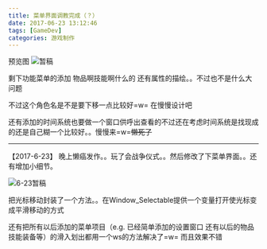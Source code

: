 ```yaml
---
title: 菜单界面调教完成（？）
date: 2017-06-23 13:12:46
tags: [GameDev]
categories: 游戏制作
---
```

预览图
![暂稿](/Menu-ui-near-done/Menu.gif)
<!--more-->
剩下功能菜单的添加 物品啊技能啊什么的  还有属性的描绘。。不过也不是什么大问题


不过这个角色名是不是要下移一点比较好=w= 在慢慢设计吧 

还有添加的时间系统也要做一个窗口供呼出查看的不过还在考虑时间系统是找现成的还是自己糊一个比较好。。慢慢来=w=~~懒死了~~
***
【2017-6-23】
晚上懒癌发作。。玩了会战争仪式。。然后修改了下菜单界面。。还有增加小细节。


![6-23暂稿](/Menu-ui-near-done/Menu1.gif)

把光标移动封装了一个方法。。在Window_Selectable提供一个变量打开使光标变成平滑移动的方式 


还有把所有以后添加的菜单项目（e.g. 已经简单添加的设置窗口 还有以后的物品技能装备等）的滑入划出都用一个ws的方法解决了=w= 而且效果不错
